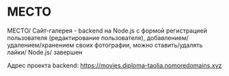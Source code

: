 #  МЕСТО 

  МЕСТО/ Сайт-галерея - backend на Node.js с формой регистрацией пользователя (редактирование пользователя), добавлением/удалением/хранением своих фотографии, можно ставить/удалять лайки/ Node.js/ завершен

Адрес проекта backend:
https://movies.diploma-taolia.nomoredomains.xyz
